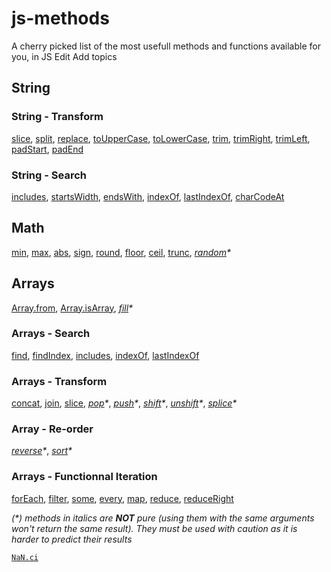 # js-methods
A cherry picked list of the most usefull methods and functions available for you, in JS Edit
Add topics

## String
### String - Transform
[slice](https://devdocs.io/javascript/global_objects/string/slice),
[split](https://devdocs.io/javascript/global_objects/string/split),
[replace](https://devdocs.io/javascript/global_objects/string/replace),
[toUpperCase](https://devdocs.io/javascript/global_objects/string/touppercase),
[toLowerCase](https://devdocs.io/javascript/global_objects/string/tolowercase),
[trim](https://devdocs.io/javascript/global_objects/string/trim),
[trimRight](https://devdocs.io/javascript/global_objects/string/trimright),
[trimLeft](https://devdocs.io/javascript/global_objects/string/trimleft),
[padStart](https://devdocs.io/javascript/global_objects/string/padstart),
[padEnd](https://devdocs.io/javascript/global_objects/string/padend)

### String - Search
[includes](https://devdocs.io/javascript/global_objects/string/includes),
[startsWidth](https://devdocs.io/javascript/global_objects/string/startswidth),
[endsWith](https://devdocs.io/javascript/global_objects/string/endswith),
[indexOf](https://devdocs.io/javascript/global_objects/string/indexof),
[lastIndexOf](https://devdocs.io/javascript/global_objects/string/lastindexof),
[charCodeAt](https://devdocs.io/javascript/global_objects/string/charcodeat)

## Math
[min](https://devdocs.io/javascript/global_objects/math/min),
[max](https://devdocs.io/javascript/global_objects/math/max),
[abs](https://devdocs.io/javascript/global_objects/math/abs),
[sign](https://devdocs.io/javascript/global_objects/math/sign),
[round](https://devdocs.io/javascript/global_objects/math/round),
[floor](https://devdocs.io/javascript/global_objects/math/floor),
[ceil](https://devdocs.io/javascript/global_objects/math/ceil),
[trunc](https://devdocs.io/javascript/global_objects/math/trunc),
_[random](https://devdocs.io/javascript/global_objects/math/random)*_

## Arrays
[Array.from](https://devdocs.io/javascript/global_objects/array/from),
[Array.isArray](https://devdocs.io/javascript/global_objects/array/isarray),
_[fill](https://devdocs.io/javascript/global_objects/array/fill)*_

### Arrays - Search
[find](https://devdocs.io/javascript/global_objects/array/find),
[findIndex](https://devdocs.io/javascript/global_objects/array/findindex),
[includes](https://devdocs.io/javascript/global_objects/array/includes),
[indexOf](https://devdocs.io/javascript/global_objects/array/indexof),
[lastIndexOf](https://devdocs.io/javascript/global_objects/array/lastindexof)

### Arrays - Transform
[concat](https://devdocs.io/javascript/global_objects/array/concat),
[join](https://devdocs.io/javascript/global_objects/array/join),
[slice](https://devdocs.io/javascript/global_objects/array/slice),
_[pop](https://devdocs.io/javascript/global_objects/array/pop)*_,
_[push](https://devdocs.io/javascript/global_objects/array/push)*_,
_[shift](https://devdocs.io/javascript/global_objects/array/shift)*_,
_[unshift](https://devdocs.io/javascript/global_objects/array/unshift)*_,
_[splice](https://devdocs.io/javascript/global_objects/array/splice)*_

### Array - Re-order
_[reverse](https://devdocs.io/javascript/global_objects/array/reverse)*_,
_[sort](https://devdocs.io/javascript/global_objects/array/sort)*_

### Arrays - Functionnal Iteration
[forEach](https://devdocs.io/javascript/global_objects/array/foreach),
[filter](https://devdocs.io/javascript/global_objects/array/filter),
[some](https://devdocs.io/javascript/global_objects/array/some),
[every](https://devdocs.io/javascript/global_objects/array/every),
[map](https://devdocs.io/javascript/global_objects/array/map),
[reduce](https://devdocs.io/javascript/global_objects/array/reduce),
[reduceRight](https://devdocs.io/javascript/global_objects/array/reduceright)

_(*) methods in italics are **NOT** pure (using them with the same arguments won't return the same result).
They must be used with caution as it is harder to predict their results_

[`NaN.ci`](https://nan.ci/)

